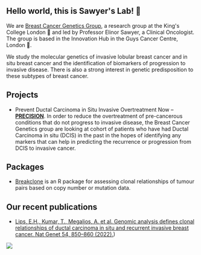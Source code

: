 ## Hello world, this is Sawyer's Lab! 👋

We are [Breast Cancer Genetics Group](https://www.kcl.ac.uk/research/breast-cancer-genetics), a research group at the King's College London :school: and led by Professor Elinor Sawyer, a Clinical Oncologist. The group is based in the Innovation Hub in the Guys Cancer Centre, London :round_pushpin:. 

We study the molecular genetics of invasive lobular breast cancer and in situ breast cancer and the identification of biomarkers of progression to invasive disease. There is also a strong interest in genetic predisposition to these subtypes of breast cancer.

## Projects

- Prevent Ductal Carcinoma in Situ Invasive Overtreatment Now – [**PRECISION**](https://www.dcisprecision.org/). In order to reduce the overtreatment of pre-cancerous conditions that do not progress to invasive disease, the Breast Cancer Genetics group are looking at cohort of patients who have had Ductal Carcinoma in situ (DCIS) in the past in the hopes of identifying any markers that can help in predicting the recurrence or progression from DCIS to invasive cancer.

## Packages

- [Breakclone](https://github.com/argymeg/breakclone) is an R package for assessing clonal relationships of tumour pairs based on copy number or mutation data.

## Our recent publications 

-  [Lips, E.H., Kumar, T., Megalios, A. et al. Genomic analysis defines clonal relationships of ductal carcinoma in situ and recurrent invasive breast cancer. Nat Genet 54, 850–860 (2022).](https://doi.org/10.1038/s41588-022-01082-3))

![](https://media.springernature.com/full/springer-static/esm/art%3A10.1038%2Fs41588-022-01082-3/MediaObjects/41588_2022_1082_Fig13_ESM.jpg?as=webp)
